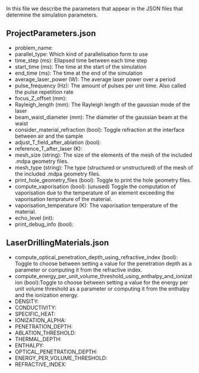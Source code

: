 In this file we describe the parameters that appear in the JSON files that determine the simulation parameters.

## ProjectParameters.json

- problem_name:
- parallel_type: Which kind of parallelisation form to use
- time_step (ms): Ellapsed time between each time step
- start_time (ms): The time at the start of the simulation 
- end_time (ms): The time at the end of the simulation
- average_laser_power (W): The average laser power over a period
- pulse_frequency (Hz): The amount of pulses per unit time. Also called the pulse repetition rate
- focus_Z_offset (mm): 
- Rayleigh_length (mm): The Rayleigh length of the gaussian mode of the laser
- beam_waist_diameter (mm): The diameter of the gaussian beam at the waist
- consider_material_refraction (bool): Toggle refraction at the interface between air and the sample
- adjust_T_field_after_ablation (bool):
- reference_T_after_laser (K):
- mesh_size (string): The size of the elements of the mesh of the included .mdpa geometry files. 
- mesh_type (string): The type (structured or unstructured) of the mesh of the included .mdpa geometry files.
- print_hole_geometry_files (bool): Toggle to print the hole geometry files.
- compute_vaporisation (bool): (unused) Toggle the computation of vaporisation due to the temperature of an element exceeding the vaporisation temprature of the material.
- vaporisation_temperature (K): The vaporisation temperature of the material.
- echo_level (int):
- print_debug_info (bool):

## LaserDrillingMaterials.json
- compute_optical_penetration_depth_using_refractive_index (bool): Toggle to choose between setting a value for the penetration depth as a parameter or computing it from the refractive index.
- compute_energy_per_unit_volume_threshold_using_enthalpy_and_ionization (bool):Toggle to choose between setting a value for the energy per unit volume threshold as a parameter or computing it from the enthalpy and the ionization energy.
- DENSITY:
- CONDUCTIVITY:
- SPECIFIC_HEAT:
- IONIZATION_ALPHA:
- PENETRATION_DEPTH:
- ABLATION_THRESHOLD:
- THERMAL_DEPTH:
- ENTHALPY:
- OPTICAL_PENETRATION_DEPTH:
- ENERGY_PER_VOLUME_THRESHOLD:
- REFRACTIVE_INDEX:
